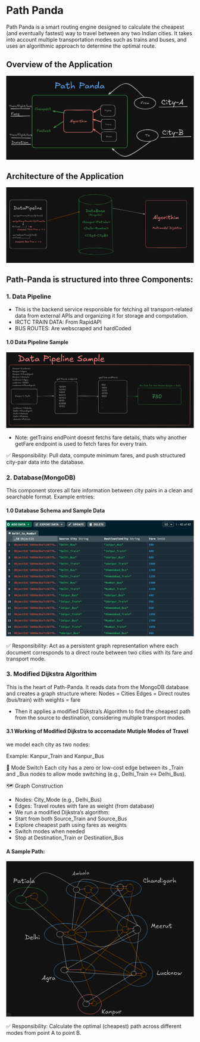 # Path Panda

Path Panda is a smart routing engine designed to calculate the cheapest (and eventually fastest) way to travel between any two Indian cities. It takes into account multiple transportation modes such as trains and buses, and uses an algorithmic approach to determine the optimal route.

## Overview of the Application

![Overview](Overview.png)

## Architecture of the Application

![Architecture](Architecture.png)

## Path-Panda is structured into three Components:

### 1. Data Pipeline

- This is the backend service responsible for fetching all transport-related data from external APIs and organizing it for storage and computation.
- IRCTC TRAIN DATA: From RapidAPI
- BUS ROUTES: Are webscraped and hardCoded

#### 1.0 Data Pipeline Sample

![SampleDataPipeline](sampleDataPipeline.png)

- Note: getTrains endPoint doesnt fetchs fare details, thats why another getFare endpoint is used to fetch fares for every train.

✅ Responsibility: Pull data, compute minimum fares, and push structured city-pair data into the database.

### 2. Database(MongoDB)

This component stores all fare information between city pairs in a clean and searchable format. Example entries:

<Kanpur-Patiala>

<Delhi-Mumbai>

<CityA-CityB>

#### 1.0 Database Schema and Sample Data

![SampleDBData](sampledata_db.png)

✅ Responsibility: Act as a persistent graph representation where each document corresponds to a direct route between two cities with its fare and transport mode.

### 3. Modified Dijkstra Algorithim

This is the heart of Path-Panda. It reads data from the MongoDB database and creates a graph structure where:
Nodes = Cities
Edges = Direct routes (bus/train) with weights = fare

- Then it applies a modified Dijkstra’s Algorithm to find the cheapest path from the source to destination, considering multiple transport modes.

#### 3.1 Working of Modified Dijkstra to accomadate Mutiple Modes of Travel

we model each city as two nodes:

Example: Kanpur_Train and Kanpur_Bus

🔁 Mode Switch
Each city has a zero or low-cost edge between its \_Train and \_Bus nodes to allow mode switching (e.g., Delhi_Train ↔ Delhi_Bus).

🗺️ Graph Construction

- Nodes: City_Mode (e.g., Delhi_Bus)
- Edges: Travel routes with fare as weight (from database)
- We run a modified Dijkstra’s algorithm:
- Start from both Source_Train and Source_Bus
- Explore cheapest path using fares as weights
- Switch modes when needed
- Stop at Destination_Train or Destination_Bus

#### A Sample Path:

![SampleGraph](sampleGraph.png)

✅ Responsibility: Calculate the optimal (cheapest) path across different modes from point A to point B.
